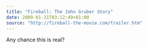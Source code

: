```yaml
---
title: "Fireball: The John Gruber Story"
date: 2009-01-31T03:12:49+01:00
source: "http://fireball-the-movie.com/trailer.htm"
---
```


Any chance this is real?
